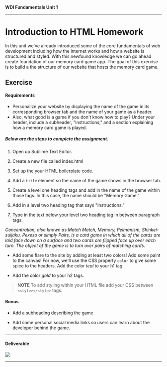 **WDI Fundamentals Unit 1**

---

# Introduction to HTML Homework

In this unit we've already introduced some of the core fundamentals of web development including how the internet works and how a website is structured and styled. With this newfound knowledge we can go ahead create foundation of our memory card game app. The goal of this exercise is to build a the structure of our website that hosts the memory card game.

## Exercise

#### Requirements

* Personalize your website by displaying the name of the game in its corresponding browser tab and the name of your game as a header.
* Also, what good is a game if you don't know how to play? Under your header, include a subheader, "Instructions," and a section explaining how a memory card game is played.

##### Below are the steps to complete the assignment.

1) Open up Sublime Text Editor.

2) Create a new file called index.html

3) Set up the your HTML boilerplate code.

2) Add a `title` element so the name of the game shows in the browser tab.

3) Create a level one heading tags and add in the name of the game within those tags. In this case, the name should be "Memory Game."

4) Add in a level two heading tag that says "Instructions."

5) Type in the text below your level two heading tag in between paragraph tags.

*Concentration, also known as Match Match, Memory, Pelmanism, Shinkei-suijaku, Pexeso or simply Pairs, is a card game in which all of the cards are laid face down on a surface and two cards are flipped face up over each turn. The object of the game is to turn over pairs of matching cards.*

* Add some flare to the site by adding at least two colors! Add some paint to the canvas! For now, we'll use the CSS property `color` to give some spice to the headers. Add the color *teal* to your h1 tag.

* Add the color *gold* to your h2 tags.

>**NOTE** To add styling within your HTML file add your CSS between `<style></style>` tags.

#### Bonus
* Add a subheading describing the game

* Add some personal social media links so users can learn about the developer behind the game.

---

#### Deliverable

![](https://s3.amazonaws.com/f.cl.ly/items/2J000u3x2I3S2Z1c0y0M/Image%202016-03-16%20at%201.27.18%20PM.png?v=991ea9bd)

---
